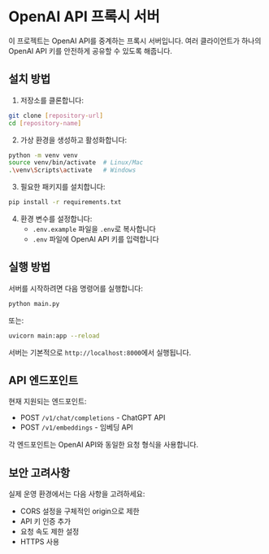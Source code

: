 # OpenAI API 프록시 서버

이 프로젝트는 OpenAI API를 중계하는 프록시 서버입니다. 여러 클라이언트가 하나의 OpenAI API 키를 안전하게 공유할 수 있도록 해줍니다.

## 설치 방법

1. 저장소를 클론합니다:
```bash
git clone [repository-url]
cd [repository-name]
```

2. 가상 환경을 생성하고 활성화합니다:
```bash
python -m venv venv
source venv/bin/activate  # Linux/Mac
.\venv\Scripts\activate   # Windows
```

3. 필요한 패키지를 설치합니다:
```bash
pip install -r requirements.txt
```

4. 환경 변수를 설정합니다:
   - `.env.example` 파일을 `.env`로 복사합니다
   - `.env` 파일에 OpenAI API 키를 입력합니다

## 실행 방법

서버를 시작하려면 다음 명령어를 실행합니다:

```bash
python main.py
```

또는:

```bash
uvicorn main:app --reload
```

서버는 기본적으로 `http://localhost:8000`에서 실행됩니다.

## API 엔드포인트

현재 지원되는 엔드포인트:

- POST `/v1/chat/completions` - ChatGPT API
- POST `/v1/embeddings` - 임베딩 API

각 엔드포인트는 OpenAI API와 동일한 요청 형식을 사용합니다.

## 보안 고려사항

실제 운영 환경에서는 다음 사항을 고려하세요:

- CORS 설정을 구체적인 origin으로 제한
- API 키 인증 추가
- 요청 속도 제한 설정
- HTTPS 사용
